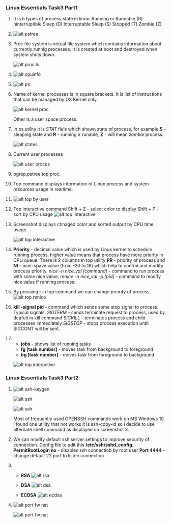 ### Linux Essentials  Task3 Part1
1. It is 5 types of process state in linux:
    Running or Runnable (R)
    ninterruptible Sleep (D)
    Interruptable Sleep (S)
    Stopped (T)
    Zombie (Z)
2. 
    ![alt pstree](images/t3_2.png)

3. Proc file system is virtual file system which contains information about currently runnig  processes. It is created at boot and destroyed when system shuts down.

   ![alt proc ls](images/t3_3.png)

4. 
   ![alt cpuinfo](images/t3_4.png)

5. 
    ![alt ps](images/t3_5.png)

6. Name of kernel processes is in square brackets. It is list of instructions  that can be managed by OS Kernel only.
  
    ![alt kernel proc](images/t3_6.png)

    Other is a user space process.
7.  In ps utility it is *STAT* fiels which shown state of process, for example **S** - sleaping state and **R** - running ir runable, **Z** - will mean *zombie* process.

    ![alt states](images/t3_7.png)

8.  Current user processes

    ![alt user proces](images/t3_8.png)

9.  pgrep,pstree,top,proc.

10. Top command displays information of Linux process and system resources usage in realtime.

11. ![alt top by user](images/t3_11.png)

12. Top interactive command
    Shift + Z - select color to display
    Shift + P - sort by CPU usage
    ![alt top interactive](images/t3_12.png)

13. Screenshot displays chnaged color and sorted output by CPU time usage.

    ![alt top interactive](images/t3_13.png)
14. **Priority** - decimal value which is used by Linux kernel to schedule running process, higher value means that process have more priority in CPU queue. There is 2 columns in top utility **PR** - priority of process and **NI** - user-spave value (from -20 to 19) which help to control and modify process priority. 
   *nice -n nice_val [command]* - command to run process with some nice value;
   *renice -n nice_val -p [pid]* - command to modify nice value if running process.
15. By pressing *r* in top command we can change priority of process.
    ![alt top renice](images/t3_15.png)

16. **kill -signal pid** - command which sends some stop signal to process. Typical signals: *SIGTERM* - sends terminate request to process, used by deafult in kill command
*SIGKILL* - terminates process and child processes immediately 
*SIGSTOP* - stops process execution untill SIGCONT will be sent.
17. 
    + **jobs** - shows list of running tasks
    + **fg [task number]** - moves task from background to foreground
    + **bg [task number]** -  moves task from foreground to background

    ![alt top interactive](images/t3_17.png)

### Linux Essentials  Task3 Part2

1.  ![alt ssh-keygen](images/t3_p2_1_1.png)

     ![alt ssh](images/t3_p2_1_2.png)

     ![alt ssh](images/t3_p2_1_3.png)

    Most of frequently used OPENSSH commands work on MS Windows 10. I found one utility that not works it is ssh-copy-id so i decide to use alternate shell command as displayed on screenshot 3.

2. We can modify default ssh server settings to improve security of connection. Config file to edit this **/etc/ssh/sshd_config**.
   **PermitRootLogin no** - disables ssh connectiob by root user
   **Port 4444** - change default 22 port to listen connection
3.  + **RSA** 
       ![alt rsa](images/t3_p2_3_1.png)

    + **DSA**
       ![alt dsa](images/t3_p2_3_2.png)

    + **ECDSA**
       ![alt ecdsa](images/t3_p2_3_3.png)

4.  ![alt port fw nat](images/t3_p2_3_4.png)

     ![alt port fw nat](images/t3_p2_3_4.png)
     
     




    